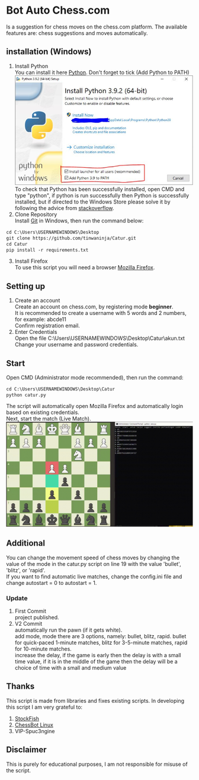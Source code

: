 # Bot Auto Chess.com
Is a suggestion for chess moves on the chess.com platform. The available features are: chess suggestions and moves automatically.

## installation (Windows)

1. Install Python <br />
You can install it here [Python](https://www.python.org/downloads/). Don't forget to tick (Add Python to PATH)  ![Install Python](./documentation/python_install.jpeg) <br />
To check that Python has been successfully installed, open CMD and type "python", if python is run successfully then Python is successfully installed, but if directed to the Windows Store please solve it by following the advice from [stackoverflow](https://stackoverflow.com/questions/58754860/cmd-opens-window-store-when-i-type-python).
2. Clone Repository <br />
Install [Git](https://git-scm.com/download/win) in Windows, then run the command below:
```
cd C:\Users\USERNAMEWINDOWS\Desktop
git clone https://github.com/tinwaninja/Catur.git
cd Catur
pip install -r requirements.txt
```
3. Install Firefox <br />
To use this script you will need a browser [Mozilla Firefox](https://www.mozilla.org/en-US/firefox/new/).
## Setting up
1. Create an account <br />
Create an account on chess.com, by registering mode **beginner**. <br />
It is recommended to create a username with 5 words and 2 numbers, for example: abcde11 <br />
Confirm registration email.
2. Enter Credentials <br />
Open the file C:\Users\USERNAMEWINDOWS\Desktop\Catur\akun.txt <br />
Change your username and password credentials.
## Start
Open CMD (Administrator mode recommended), then run the command: <br />
```
cd C:\Users\USERNAMEWINDOWS\Desktop\Catur
python catur.py
```
The script will automatically open Mozilla Firefox and automatically login based on existing credentials. <br />
Next, start the match (Live Match).
![Auto Chess](./documentation/Catur.gif) <br />
## Additional
You can change the movement speed of chess moves by changing the value of the mode in the catur.py script on line 19 with the value 'bullet', 'blitz', or 'rapid'. <br />
If you want to find automatic live matches, change the config.ini file and change autostart = 0 to autostart = 1.
### Update
1. First Commit <br />
project published.
2. V2 Commit<br />
automatically run the pawn (if it gets white). <br />
add mode, mode there are 3 options, namely: bullet, blitz, rapid. bullet for quick-paced 1-minute matches, blitz for 3-5-minute matches, rapid for 10-minute matches. <br />
increase the delay, if the game is early then the delay is with a small time value, if it is in the middle of the game then the delay will be a choice of time with a small and medium value
## Thanks
This script is made from libraries and fixes existing scripts. In developing this script I am very grateful to:
1. [StockFish](https://stockfishchess.org/download/)
2. [ChessBot Linux](https://github.com/kraten/chessbot)
3. VIP-Spuc3ngine

## Disclaimer
This is purely for educational purposes, I am not responsible for misuse of the script.